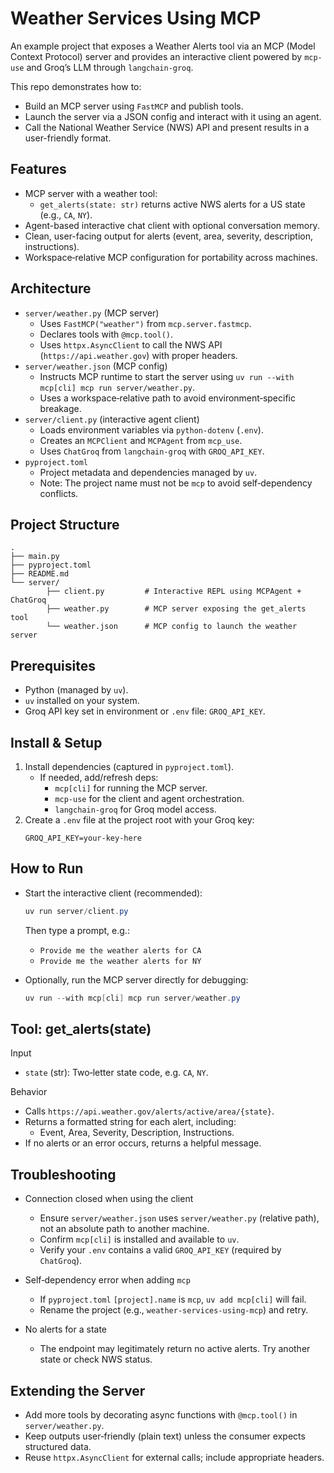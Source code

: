Weather Services Using MCP
==========================

An example project that exposes a Weather Alerts tool via an MCP (Model Context Protocol) server and provides an interactive client powered by `mcp-use` and Groq’s LLM through `langchain-groq`.

This repo demonstrates how to:
- Build an MCP server using `FastMCP` and publish tools.
- Launch the server via a JSON config and interact with it using an agent.
- Call the National Weather Service (NWS) API and present results in a user-friendly format.


Features
--------
- MCP server with a weather tool:
	- `get_alerts(state: str)` returns active NWS alerts for a US state (e.g., `CA`, `NY`).
- Agent-based interactive chat client with optional conversation memory.
- Clean, user-facing output for alerts (event, area, severity, description, instructions).
- Workspace‑relative MCP configuration for portability across machines.


Architecture
------------
- `server/weather.py` (MCP server)
	- Uses `FastMCP("weather")` from `mcp.server.fastmcp`.
	- Declares tools with `@mcp.tool()`.
	- Uses `httpx.AsyncClient` to call the NWS API (`https://api.weather.gov`) with proper headers.
- `server/weather.json` (MCP config)
	- Instructs MCP runtime to start the server using `uv run --with mcp[cli] mcp run server/weather.py`.
	- Uses a workspace‑relative path to avoid environment‑specific breakage.
- `server/client.py` (interactive agent client)
	- Loads environment variables via `python-dotenv` (`.env`).
	- Creates an `MCPClient` and `MCPAgent` from `mcp_use`.
	- Uses `ChatGroq` from `langchain-groq` with `GROQ_API_KEY`.
- `pyproject.toml`
	- Project metadata and dependencies managed by `uv`.
	- Note: The project name must not be `mcp` to avoid self‑dependency conflicts.


Project Structure
-----------------
```
.
├── main.py
├── pyproject.toml
├── README.md
└── server/
		├── client.py         # Interactive REPL using MCPAgent + ChatGroq
		├── weather.py        # MCP server exposing the get_alerts tool
		└── weather.json      # MCP config to launch the weather server
```


Prerequisites
-------------
- Python (managed by `uv`).
- `uv` installed on your system.
- Groq API key set in environment or `.env` file: `GROQ_API_KEY`.


Install & Setup
---------------
1. Install dependencies (captured in `pyproject.toml`).
	 - If needed, add/refresh deps:
		 - `mcp[cli]` for running the MCP server.
		 - `mcp-use` for the client and agent orchestration.
		 - `langchain-groq` for Groq model access.
2. Create a `.env` file at the project root with your Groq key:
	 ```env
	 GROQ_API_KEY=your-key-here
	 ```


How to Run
----------
- Start the interactive client (recommended):
	```powershell
	uv run server/client.py
	```
	Then type a prompt, e.g.:
	- `Provide me the weather alerts for CA`
	- `Provide me the weather alerts for NY`

- Optionally, run the MCP server directly for debugging:
	```powershell
	uv run --with mcp[cli] mcp run server/weather.py
	```


Tool: get_alerts(state)
-----------------------
Input
- `state` (str): Two‑letter state code, e.g. `CA`, `NY`.

Behavior
- Calls `https://api.weather.gov/alerts/active/area/{state}`.
- Returns a formatted string for each alert, including:
	- Event, Area, Severity, Description, Instructions.
- If no alerts or an error occurs, returns a helpful message.


Troubleshooting
---------------
- Connection closed when using the client
	- Ensure `server/weather.json` uses `server/weather.py` (relative path), not an absolute path to another machine.
	- Confirm `mcp[cli]` is installed and available to `uv`.
	- Verify your `.env` contains a valid `GROQ_API_KEY` (required by `ChatGroq`).

- Self‑dependency error when adding `mcp`
	- If `pyproject.toml` `[project].name` is `mcp`, `uv add mcp[cli]` will fail.
	- Rename the project (e.g., `weather-services-using-mcp`) and retry.

- No alerts for a state
	- The endpoint may legitimately return no active alerts. Try another state or check NWS status.


Extending the Server
--------------------
- Add more tools by decorating async functions with `@mcp.tool()` in `server/weather.py`.
- Keep outputs user‑friendly (plain text) unless the consumer expects structured data.
- Reuse `httpx.AsyncClient` for external calls; include appropriate headers.


